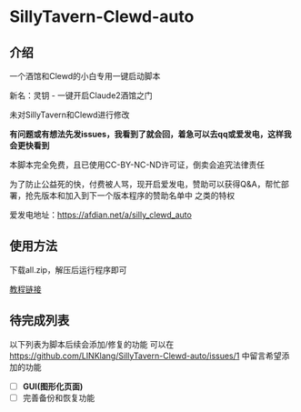 # SillyTavern-Clewd-auto

## 介绍

一个酒馆和Clewd的小白专用一键启动脚本

新名：灵钥 - 一键开启Claude2酒馆之门

未对SillyTavern和Clewd进行修改

**有问题或有想法先发issues，我看到了就会回，着急可以去qq或爱发电，这样我会更快看到**

本脚本完全免费，且已使用CC-BY-NC-ND许可证，倒卖会追究法律责任

为了防止公益死的快，付费被人骂，现开启爱发电，赞助可以获得Q&A，帮忙部署，抢先版本和加入到下一个版本程序的赞助名单中 之类的特权

爱发电地址：https://afdian.net/a/silly_clewd_auto

<h2>使用方法</h2>

下载all.zip，解压后运行程序即可

[教程链接](https://sqivg8d05rm.feishu.cn/wiki/QupDwUGhJiiZP6kLfuDcit3LnRg?from=from_copylink)

## 待完成列表
以下列表为脚本后续会添加/修复的功能
可以在 https://github.com/LINKlang/SillyTavern-Clewd-auto/issues/1 中留言希望添加的功能

- [ ] **GUI(图形化页面)**
- [ ] 完善备份和恢复功能
